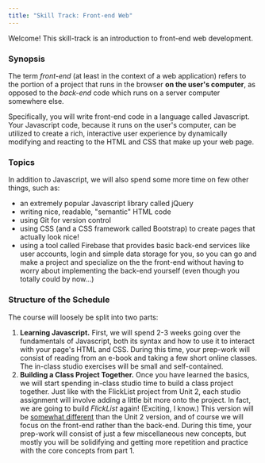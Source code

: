 ```yaml
---
title: "Skill Track: Front-end Web"
---
```


Welcome! This skill-track is an introduction to front-end web development.

### Synopsis

The term *front-end* (at least in the context of a web application) refers to the portion of a project that runs in the browser **on the user's computer**, as opposed to the *back-end* code which runs on a server computer somewhere else.

Specifically, you will write front-end code in a language called Javascript. Your Javascript code, because it runs on the user's computer, can be utilized to create a rich, interactive user experience by dynamically modifying and reacting to the HTML and CSS that make up your web page.

### Topics

In addition to Javascript, we will also spend some more time on few other things, such as:
- an extremely popular Javascript library called jQuery
- writing nice, readable, "semantic" HTML code
- using Git for version control
- using CSS (and a CSS framework called Bootstrap) to create pages that actually look nice!
- using a tool called Firebase that provides basic back-end services like user accounts, login and simple data storage for you, so you can go and make a project and specialize on the the front-end without having to worry about implementing the back-end yourself (even though you totally could by now...)

### Structure of the Schedule

The course will loosely be split into two parts:
1. **Learning Javascript.** First, we will spend 2-3 weeks going over the fundamentals of Javascript, both its syntax and how to use it to interact with your page's HTML and CSS. During this time, your prep-work will consist of reading from an e-book and taking a few short online classes. The in-class studio exercises will be small and self-contained.
2. **Building a Class Project Together.** Once you have learned the basics, we will start spending in-class studio time to build a class project together. Just like with the FlickList project from Unit 2, each studio assignment will involve adding a little bit more onto the project. In fact, we are going to build *FlickList* again! (Exciting, I know.) This version will be [somewhat different][flicklist-demo] than the Unit 2 version, and of course we will focus on the front-end rather than the back-end. During this time, your prep-work will consist of just a few miscellaneous new concepts, but mostly you will be solidifying and getting more repetition and practice with the core concepts from part 1.



[flicklist-demo]: http://education.launchcode.org/flicklist
